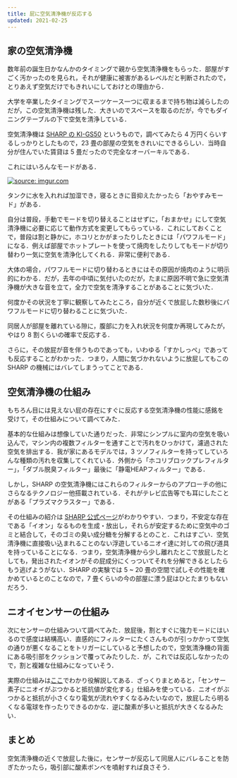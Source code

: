 ```yaml
---
title: 屁に空気清浄機が反応する
updated: 2021-02-25
---
```


## 家の空気清浄機

数年前の誕生日かなんかのタイミングで親から空気清浄機をもらった．部屋がすごく汚かったのを見られ，それが健康に被害があるレベルだと判断されたので，とりあえず空気だけでもきれいにしておけとの理由から．

大学を卒業したタイミングでスーツケース一つに収まるまで持ち物は減らしたのだが，この空気清浄機は残した．大きいのでスペースを取るのだが，今でもダイニングテーブルの下で空気を清浄している．

空気清浄機は [SHARP の KI-GS50](https://jp.sharp/kuusei/products/kigs50.html) というもので，調べてみたら 4 万円くらいするしっかりとしたもので，23 畳の部屋の空気をきれいにできるらしい．当時自分が住んでいた賃貸は 5 畳だったので完全なオーバーキルである．

これにはいろんなモードがある．

<a href="https://imgur.com/nBASfoT"><img src="https://i.imgur.com/nBASfoT.png" title="source: imgur.com" /></a>

タンクに水を入れれば加湿でき，寝るときに音抑えたかったら「おやすみモード」がある．

自分は普段，手動でモードを切り替えることはせずに，「おまかせ」にして空気清浄機に必要に応じて動作方式を変更してもらっている．これにしておくことで，普段は割と静かに，ホコリとかがまったりしたときには「パワフルモード」になる．例えば部屋でホットプレートを使って焼肉をしたりしてもモードが切り替わり一気に空気を清浄化してくれる．非常に便利である．

大体の場合，パワフルモードに切り替わるときにはその原因が焼肉のように明示的にわかる．だが，去年の中頃に気付いたのだが，たまに原因不明で急に空気清浄機が大きな音を立て，全力で空気を清浄することがあることに気づいた．

何度かその状況を丁寧に観察してみたところ，自分が近くで放屁した数秒後にパワフルモードに切り替わることに気づいた．

同居人が部屋を離れている隙に，腹部に力を入れ状況を何度か再現してみたが，やはり 8 割くらいの確率で反応する．

さらに，その放屁が音を伴うものであっても，いわゆる「すかしっぺ」であっても反応することがわかった．つまり，人間に気づかれないように放屁してもこの SHARP の機械にはバレてしまうってことである．

## 空気清浄機の仕組み

もちろん目には見えない屁の存在にすぐに反応する空気清浄機の性能に感銘を受けて，その仕組みについて調べてみた．

基本的な仕組みは想像していた通りだった．非常にシンプルに室内の空気を吸い込んで，マシン内の複数フィルターを通すことで汚れをひっかけて，濾過された空気を排出する．我が家にあるモデルでは，3 ツノフィルターを持ってしていろんな種類の汚れを収集してくれている．外側から「ホコリブロックプレフィルター」，「ダブル脱臭フィルター」最後に「静電HEAPフィルター」である．

しかし，SHARP の空気清浄機にはこれらのフィルターからのアプローチの他にさらなるテクノロジー他搭載されている．それがテレビ広告等でも耳にしたことがある「プラズマクラスター」である．

その仕組みの紹介は [SHARP 公式ページ](https://jp.sharp/kuusei/plasmacluster)がわかりやすい．つまり，不安定な存在である「イオン」なるものを生成・放出し，それらが安定するために空気中のゴミと結合して，そのゴミの臭い成分糖を分解するとのこと．これはすごい．空気清浄機に直接吸い込まれることのない浮遊しているニオイ達に対しての飛び道具を持っていることになる．つまり，空気清浄機から少し離れたとこで放屁したとしても，発出されたイオンがその屁成分にくっついてそれを分解できるとしたらもう逃げようがない．SHARP の実験では 5 ~ 20 畳の空間で試しその性能を確かめているとのことなので，7 畳くらいの今の部屋に漂う屁はひとたまりもないだろう．

## ニオイセンサーの仕組み

次にセンサーの仕組みついて調べてみた．放屁後，割とすぐに強力モードにはいるので感度は結構高い．直感的にフィルターにたくさんものが引っかかって空気の通りが悪くなることをトリガーにしていると予想したので，空気清浄機の背面にある吸引部をクッションで覆ってみたりした．が，これでは反応しなかったので，割と複雑な仕組みになっていそう．

実際の仕組みは[ここ](https://www.karumoa.co.jp/column/smell/column-3581/)でわかり役解説してある．ざっくりまとめると，「センサー素子にニオイがぶつかると抵抗値が変化する」仕組みを使っている．ニオイがぶつかると抵抗が小さくなり電気が流れやすくなるみたいなので，放屁したら明るくなる電球を作ったりできるのかな．逆に酸素が多いと抵抗が大きくなるみたい．


## まとめ

空気清浄機の近くで放屁した後に，センサーが反応して同居人にバレることを防ぎたかったら，吸引部に酸素ボンベを噴射すれば良さそう．
